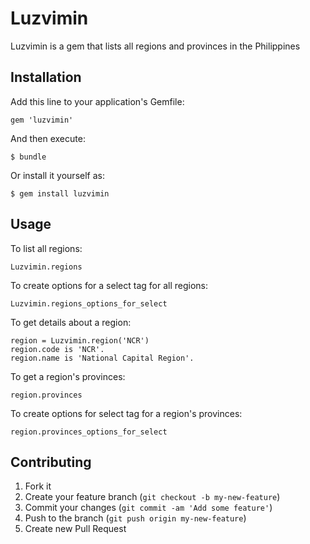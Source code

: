 # Luzvimin

Luzvimin is a gem that lists all regions and provinces in the Philippines

## Installation

Add this line to your application's Gemfile:

    gem 'luzvimin'

And then execute:

    $ bundle

Or install it yourself as:

    $ gem install luzvimin

## Usage

To list all regions:
  
    Luzvimin.regions

To create options for a select tag for all regions:
  
    Luzvimin.regions_options_for_select

To get details about a region:

    region = Luzvimin.region('NCR')
    region.code is 'NCR'.
    region.name is 'National Capital Region'.

To get a region's provinces:

    region.provinces

To create options for select tag for a region's provinces:

    region.provinces_options_for_select

## Contributing

1. Fork it
2. Create your feature branch (`git checkout -b my-new-feature`)
3. Commit your changes (`git commit -am 'Add some feature'`)
4. Push to the branch (`git push origin my-new-feature`)
5. Create new Pull Request
